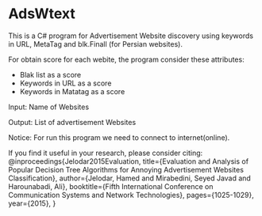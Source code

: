 # AdsWtext
This is a C# program for Advertisement Website discovery using keywords in URL, MetaTag and blk.Finall  (for Persian websites). 


For obtain score for each webite, the program consider these attributes:
- Blak list as a score
- Keywords in URL as a score
- Keywords in Matatag as a score



Input:
Name of Websites

Output:
List of advertisement Websites

Notice: For run this program we need to connect to internet(online).

If you find it useful in your research, please consider citing: 
@inproceedings{Jelodar2015Evaluation,
  title={Evaluation and Analysis of Popular Decision Tree Algorithms for Annoying Advertisement Websites Classification},
  author={Jelodar, Hamed and Mirabedini, Seyed Javad and Harounabadi, Ali},
  booktitle={Fifth International Conference on Communication Systems and Network Technologies},
  pages={1025-1029},
  year={2015},
}
